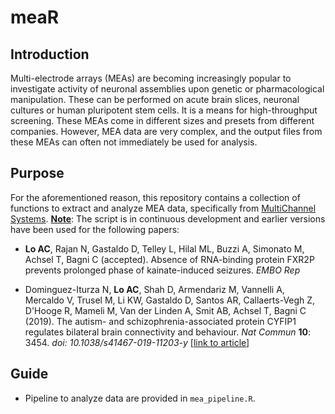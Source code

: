 # meaR

## Introduction
Multi-electrode arrays (MEAs) are becoming increasingly popular to investigate activity of neuronal assemblies upon genetic or pharmacological manipulation. These can be performed on acute brain slices, neuronal cultures or human pluripotent stem cells. It is a means for high-throughput screening. These MEAs come in different sizes and presets from different companies. However, MEA data are very complex, and the output files from these MEAs can often not immediately be used for analysis.

## Purpose
For the aforementioned reason, this repository contains a collection of functions to extract and analyze MEA data, specifically from <a href = "https://www.multichannelsystems.com/products/vitro-mea-systems">MultiChannel Systems</a>.
<u><b>Note</b></u>: The script is in continuous development and earlier versions have been used for the following papers:

- <b>Lo AC</b>, Rajan N, Gastaldo D, Telley L, Hilal ML, Buzzi A, Simonato M, Achsel T, Bagni C (accepted). Absence of RNA-binding protein FXR2P prevents prolonged phase of kainate-induced seizures. <i>EMBO Rep</i>

- Dominguez-Iturza N, <b>Lo AC</b>, Shah D, Armendariz M, Vannelli A, Mercaldo V, Trusel M, Li KW, Gastaldo D, Santos AR, Callaerts-Vegh Z, D'Hooge R, Mameli M, Van der Linden A, Smit AB, Achsel T, Bagni C (2019). The autism- and schizophrenia-associated protein CYFIP1 regulates bilateral brain connectivity and behaviour. <i>Nat Commun</i> <b>10</b>: 3454. <i>doi: 10.1038/s41467-019-11203-y</i> <a href = "https://www.nature.com/articles/s41467-019-11203-y">[link to article]</a>

## Guide
- Pipeline to analyze data are provided in `mea_pipeline.R`.
